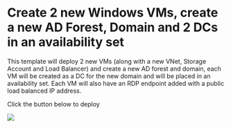 # Create 2 new Windows VMs, create a new AD Forest, Domain and 2 DCs in an availability set

This template will deploy 2 new VMs (along with a new VNet, Storage Account and Load Balancer) and create a new  AD forest and domain, each VM will be created as a DC for the new domain and will be placed in an availability set. Each VM will also have an RDP endpoint added with a public load balanced IP address.

Click the button below to deploy

<a href="https://portal.azure.com/#create/Microsoft.Template/uri/https%3A%2F%2Fgithub.com%2Flindende%2FActive-Directory-DC-HA%2Fazuredeploy.json" target="_blank">
    <img src="http://azuredeploy.net/deploybutton.png"/>
</a>


